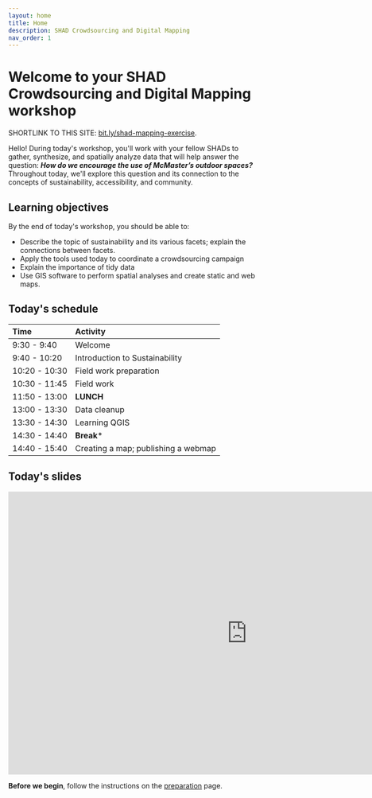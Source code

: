 ```yaml
---
layout: home
title: Home
description: SHAD Crowdsourcing and Digital Mapping
nav_order: 1
---
```


# Welcome to your SHAD Crowdsourcing and Digital Mapping workshop

SHORTLINK TO THIS SITE: [bit.ly/shad-mapping-exercise](https://bit.ly/shad-mapping-exercise).

Hello! During today's workshop, you'll work with your fellow SHADs to gather, synthesize, and spatially analyze data that will help answer the question: ***How do we encourage the use of McMaster’s outdoor spaces?*** Throughout today, we'll explore this question and its connection to the concepts of sustainability, accessibility, and community.

## Learning objectives
By the end of today's workshop, you should be able to: 
- Describe the topic of sustainability and its various facets; explain the connections between facets.
- Apply the tools used today to coordinate a crowdsourcing campaign
- Explain the importance of tidy data
- Use GIS software to perform spatial analyses and create static and web maps.  

## Today's schedule

|Time|Activity|
|:---|:---|
|9:30 - 9:40|Welcome|
|9:40 - 10:20|Introduction to Sustainability|
|10:20 - 10:30|Field work preparation|
|10:30 - 11:45|Field work|
|11:50 - 13:00|**LUNCH**|
|13:00 - 13:30|Data cleanup|
|13:30 - 14:30|Learning QGIS|
|14:30 - 14:40|**Break***|
|14:40 - 15:40|Creating a map; publishing a webmap|

## Today's slides
<iframe src="https://docs.google.com/presentation/d/e/2PACX-1vRj_EYB6hDDCbUzLnzSUKup0QQlG7H9S9V8dKBWYv69_l-YCYo6yQMRSHtdKFjzUw/embed?start=false&loop=true&delayms=60000" frameborder="0" width="960" height="569" allowfullscreen="true" mozallowfullscreen="true" webkitallowfullscreen="true"></iframe>

**Before we begin**, follow the instructions on the [preparation](preparation) page.
